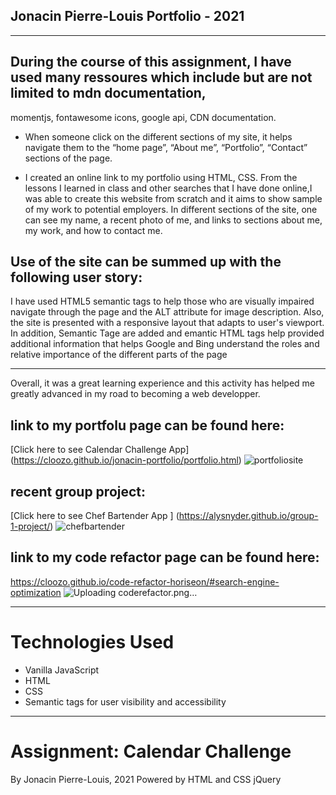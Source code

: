 
## Jonacin Pierre-Louis Portfolio - 2021
---

## During the course of this assignment, I have used many ressoures which include but are not limited to mdn documentation,
momentjs, fontawesome icons, google api, CDN documentation.


* When someone click on the different sections of my site, it helps navigate them to the “home page”,
 “About me”, “Portfolio”,  “Contact” sections of the page.

* I created an online link to my portfolio using HTML, CSS. From the lessons I learned in class and other searches that I have done online,I was able to create this website  from scratch and it aims to show sample of my work to potential employers.
In different sections of the site, one can see my name, a recent photo of me, and links to sections about me, my work, and how to contact me.


## Use of the site can be summed up with the following user story:

 I have used HTML5 semantic tags to help those who are visually impaired navigate through the page and the ALT attribute for image description. Also, the site is presented with a responsive layout that adapts to user's  viewport. In addition, Semantic Tage are added and emantic HTML tags  help provided additional information that helps Google and Bing understand the roles and relative importance of the different parts of the page
 

---
 Overall, it was a great learning experience and this activity has helped me greatly advanced in my road to becoming a web developper.

## link to my portfolu page can be found here: 
[Click here to see Calendar Challenge App] (https://cloozo.github.io/jonacin-portfolio/portfolio.html)
![portfoliosite](https://user-images.githubusercontent.com/84163696/139619611-924b9634-208d-4bde-b113-f7c195cf4a0d.png)



## recent group project: 
[Click here to see Chef Bartender App ] (https://alysnyder.github.io/group-1-project/)
![chefbartender](https://user-images.githubusercontent.com/84163696/139619577-98c5cf9c-ec0d-42cf-8aca-db0df23fc72c.png)


## link to my code refactor page can be found here: 
https://cloozo.github.io/code-refactor-horiseon/#search-engine-optimization
![Uploading coderefactor.png…]()

---
# Technologies Used

- Vanilla JavaScript
- HTML
- CSS
- Semantic tags for user visibility and accessibility

---

# Assignment: Calendar Challenge

By Jonacin Pierre-Louis, 2021
Powered by HTML and CSS jQuery

